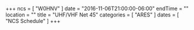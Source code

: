 +++
ncs = [ "W0HNV" ]
date = "2016-11-06T21:00:00-06:00"
endTime = ""
location = ""
title = "UHF/VHF Net 45"
categories = [ "ARES" ]
dates = [ "NCS Schedule" ]
+++
